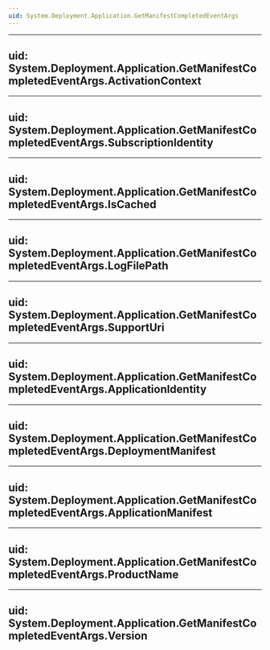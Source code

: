 ```yaml
---
uid: System.Deployment.Application.GetManifestCompletedEventArgs
---
```


---
uid: System.Deployment.Application.GetManifestCompletedEventArgs.ActivationContext
---

---
uid: System.Deployment.Application.GetManifestCompletedEventArgs.SubscriptionIdentity
---

---
uid: System.Deployment.Application.GetManifestCompletedEventArgs.IsCached
---

---
uid: System.Deployment.Application.GetManifestCompletedEventArgs.LogFilePath
---

---
uid: System.Deployment.Application.GetManifestCompletedEventArgs.SupportUri
---

---
uid: System.Deployment.Application.GetManifestCompletedEventArgs.ApplicationIdentity
---

---
uid: System.Deployment.Application.GetManifestCompletedEventArgs.DeploymentManifest
---

---
uid: System.Deployment.Application.GetManifestCompletedEventArgs.ApplicationManifest
---

---
uid: System.Deployment.Application.GetManifestCompletedEventArgs.ProductName
---

---
uid: System.Deployment.Application.GetManifestCompletedEventArgs.Version
---
